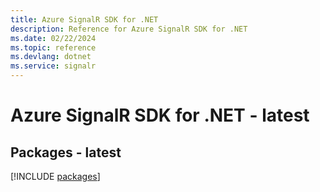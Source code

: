 ```yaml
---
title: Azure SignalR SDK for .NET
description: Reference for Azure SignalR SDK for .NET
ms.date: 02/22/2024
ms.topic: reference
ms.devlang: dotnet
ms.service: signalr
---
```

# Azure SignalR SDK for .NET - latest
## Packages - latest
[!INCLUDE [packages](signalr-index.md)]
